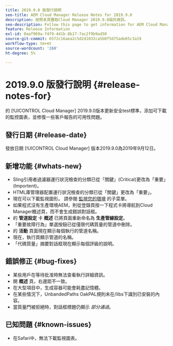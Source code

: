 ```yaml
---
title: 2019.9.0 版發行說明
seo-title: AEM Cloud Manager Release Notes for 2019.9.0
description: 按照本頁獲取Cloud Manager 2019.9.0版的資訊。
seo-description: Follow this page to get information for AEM Cloud Manager Release 2019.9.0.
feature: Release Information
exl-id: 0aaf969a-f4f9-441b-8b17-7ac2f9b9ad50
source-git-commit: 6572c16aea2c5d2d1032ca5b0f5d75ade65c3a19
workflow-type: tm+mt
source-wordcount: '260'
ht-degree: 5%

---
```


# 2019.9.0 版發行說明 {#release-notes-for}

的 [!UICONTROL Cloud Manager] 2019.9.0版本更新安全test標準，添加可下載的監控圖表，並修復一些客戶報告的可用性問題。

## 發行日期 {#release-date}

發放日期 [!UICONTROL Cloud Manager] 版本2019.9.0為2019年9月12日。

## 新增功能 {#whats-new}

* Sling引用者過濾器運行狀況檢查的分類已從「關鍵」(Critical)更改為「重要」(Importent)。
* HTML庫管理器配置運行狀況檢查的分類已從「關鍵」更改為「重要」。
* 現在可以下載監視圖形。 請參閱 [監視您的環境](/help/using/monitoring-environments.md) 的子菜單。
* 如果程式沒有生產環境AEM，則從登錄頁按一下程式卡將導航到Cloud Manager概述頁，而不會生成錯誤對話框。
* 的 **管道設定** 卡 **概述** 已將頁面重新命名為 **生產管線設定**。
* 「重要故障行為」單選按鈕已從僅限代碼質量的管道中刪除。
* 的 **活動** 頁面現在顯示每個執行的管道名稱。
* 現在，執行頁顯示管道的名稱。
* 「代碼質量」摘要對話框現在顯示每個評級的說明。

## 錯誤修正 {#bug-fixes}

* 某些用戶在等待批准時無法查看執行詳細資訊。
* 開 **概述** 頁，右邊距不一致。
* 在大型項目中，生成容器可能會耗盡記憶體。
* 在某些情況下，UnbandedPaths OakPAL規則未在/libs下識別已安裝的內容。
* 當質量門被拒絕時，對話框標題仍顯示 *部分通過*。

## 已知問題 {#known-issues}

* 在Safari中，無法下載監視圖表。
